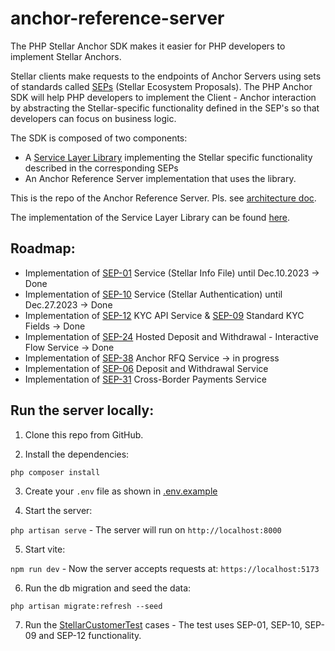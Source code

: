 # anchor-reference-server

The PHP Stellar Anchor SDK makes it easier for PHP developers to implement Stellar Anchors.

Stellar clients make requests to the endpoints of Anchor Servers using sets of standards called [SEPs](https://developers.stellar.org/docs/fundamentals-and-concepts/stellar-ecosystem-proposals) (Stellar Ecosystem Proposals). The PHP Anchor SDK will help PHP developers to implement the Client - Anchor interaction by abstracting the Stellar-specific functionality defined in the SEP's so that developers can focus on business logic.

The SDK is composed of two components:
- A [Service Layer Library](https://github.com/Argo-Navis-Dev/php-anchor-sdk) implementing the Stellar specific functionality described in the corresponding SEPs
- An Anchor Reference Server implementation that uses the library.


This is the repo of the Anchor Reference Server. Pls. see [architecture doc](https://github.com/Argo-Navis-Dev/php-anchor-sdk/blob/main/docs/architecture.md).

The implementation of the Service Layer Library can be found [here](https://github.com/Argo-Navis-Dev/php-anchor-sdk). 

## Roadmap:

- Implementation of [SEP-01](https://github.com/stellar/stellar-protocol/blob/master/ecosystem/sep-0001.md) Service (Stellar Info File) until Dec.10.2023 -> Done
- Implementation of [SEP-10](https://github.com/stellar/stellar-protocol/blob/master/ecosystem/sep-0010.md) Service (Stellar Authentication) until Dec.27.2023 -> Done
- Implementation of [SEP-12](https://github.com/stellar/stellar-protocol/blob/master/ecosystem/sep-0012.md) KYC API Service &  [SEP-09](https://github.com/stellar/stellar-protocol/blob/master/ecosystem/sep-0009.md) Standard KYC Fields -> Done
- Implementation of [SEP-24](https://github.com/stellar/stellar-protocol/blob/master/ecosystem/sep-0024.md) Hosted Deposit and Withdrawal - Interactive Flow Service -> Done
- Implementation of [SEP-38](https://github.com/stellar/stellar-protocol/blob/master/ecosystem/sep-0038.md) Anchor RFQ Service -> in progress
- Implementation of [SEP-06](https://github.com/stellar/stellar-protocol/blob/master/ecosystem/sep-0006.md) Deposit and Withdrawal Service
- Implementation of [SEP-31](https://github.com/stellar/stellar-protocol/blob/master/ecosystem/sep-0031.md) Cross-Border Payments Service




## Run the server locally:

1. Clone this repo from GitHub.

2. Install the dependencies: 

`php composer install`

3. Create your `.env` file as shown in [.env.example](https://github.com/Argo-Navis-Dev/anchor-reference-server/blob/main/.env.example)

4. Start the server:

`php artisan serve` - The server will run on `http://localhost:8000`

5. Start vite:

`npm run dev` - Now the server accepts requests at: `https://localhost:5173`

6. Run the db migration and seed the data:

`php artisan migrate:refresh --seed`

7. Run the [StellarCustomerTest](https://github.com/Argo-Navis-Dev/anchor-reference-server/blob/main/tests/Unit/StellarCustomerTest.php) cases - The test uses SEP-01, SEP-10, SEP-09 and SEP-12 functionality. 
